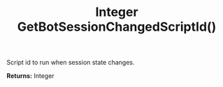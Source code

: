﻿---
uid: crmscript_ref_NSChatBotSettings_GetBotSessionChangedScriptId
title: Integer GetBotSessionChangedScriptId()
intellisense: NSChatBotSettings.GetBotSessionChangedScriptId
keywords: NSChatBotSettings, GetBotSessionChangedScriptId
so.topic: reference
---

Script id to run when session state changes.

**Returns:** Integer


